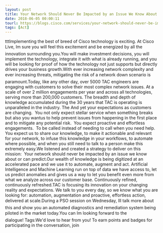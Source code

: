 ```yaml
---
layout: post
title: Your Network Should Never Be Impacted by an Issue We Know About
date: 2018-06-05 00:00:11
tourl: https://blogs.cisco.com/services/your-network-should-never-be-impacted-by-an-issue-we-know-about
tags: [Act]
---
```

tttImplementing the best of breed of Cisco technology is exciting. At Cisco Live, Im sure you will feel this excitement and be energized by all the innovation surrounding you.You will make investment decisions, you will implement the technology, integrate it with what is already running, and you will be looking for proof of how the technology not just supports but directly drives your business growth.With ever increasing network complexity and ever increasing threats, mitigating the risk of a network down scenario is paramount.Today, like any other day, over 5000 TAC engineers are engaging with customers to solve their most complex network issues. At a scale of over 2 million engagements per year and across all technologies, serving more than 200,000 customers. The breadth and depth of knowledge accumulated during the 30 years that TAC is operating is unparalleled in the industry. The And yet your expectations as customers are changing.  You not only expect stellar service when something breaks but also you wantus to help prevent issues from happening in the first place and to mitigate any potential risk.  You expect proactive and effortless engagements.  To be called instead of needing to call when you need help.  You expect us to share our knowledge, to make it actionable and relevant for your network, to infuse this knowledge in your workflows, to automate where possible, and when you still need to talk to a person make this extremely easy.We listened and created a strategy to deliver on this mission:  Your network should never be impacted by an issue we know about or can predict.Our wealth of knowledge is being digitized at an accelerated pace and we use it to automate, augment and act. Artificial Intelligence and Machine Learning run on top of data we have access to, let us predict anomalies and gives us a way to let you benefit even more from what we analyze across our customer base. Continuously refined, continuously refreshed.TAC is focusing its innovation on your changing reality and expectations. We talk to you every day, so we know what you are looking for: automation, augmentation and proactive, effortless action, delivered at scale.During a PSO session on Wednesday, Ill talk more about this and show you an automated diagnostics and remediation system being piloted in the market today.You can Im looking forward to the dialogue! Tags:We'd love to hear from you! To earn points and badges for participating in the conversation, join 